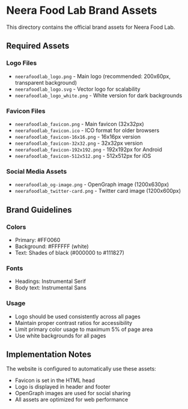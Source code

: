 # Neera Food Lab Brand Assets

This directory contains the official brand assets for Neera Food Lab.

## Required Assets

### Logo Files
- `neerafoodlab_logo.png` - Main logo (recommended: 200x60px, transparent background)
- `neerafoodlab_logo.svg` - Vector logo for scalability
- `neerafoodlab_logo_white.png` - White version for dark backgrounds

### Favicon Files
- `neerafoodlab_favicon.png` - Main favicon (32x32px)
- `neerafoodlab_favicon.ico` - ICO format for older browsers
- `neerafoodlab_favicon-16x16.png` - 16x16px version
- `neerafoodlab_favicon-32x32.png` - 32x32px version
- `neerafoodlab_favicon-192x192.png` - 192x192px for Android
- `neerafoodlab_favicon-512x512.png` - 512x512px for iOS

### Social Media Assets
- `neerafoodlab_og-image.png` - OpenGraph image (1200x630px)
- `neerafoodlab_twitter-card.png` - Twitter card image (1200x600px)

## Brand Guidelines

### Colors
- Primary: #FF0060
- Background: #FFFFFF (white)
- Text: Shades of black (#000000 to #111827)

### Fonts
- Headings: Instrumental Serif
- Body text: Instrumental Sans

### Usage
- Logo should be used consistently across all pages
- Maintain proper contrast ratios for accessibility
- Limit primary color usage to maximum 5% of page area
- Use white backgrounds for all pages

## Implementation Notes

The website is configured to automatically use these assets:
- Favicon is set in the HTML head
- Logo is displayed in header and footer
- OpenGraph images are used for social sharing
- All assets are optimized for web performance
